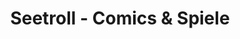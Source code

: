---
title: "Seetroll - Comics & Spiele"
url: /konstanz/seetroll-comics-und-spiele/
shop: Spielzeug
---